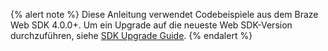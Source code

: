 {% alert note %}
Diese Anleitung verwendet Codebeispiele aus dem Braze Web SDK 4.0.0+. Um ein Upgrade auf die neueste Web SDK-Version durchzuführen, siehe [SDK Upgrade Guide](https://github.com/braze-inc/braze-web-sdk/blob/master/UPGRADE_GUIDE.md).
{% endalert %}
